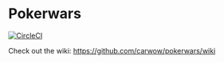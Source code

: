 # Pokerwars

[![CircleCI](https://circleci.com/gh/carwow/pokerwars.svg?style=svg)](https://circleci.com/gh/carwow/pokerwars)

Check out the wiki: https://github.com/carwow/pokerwars/wiki

